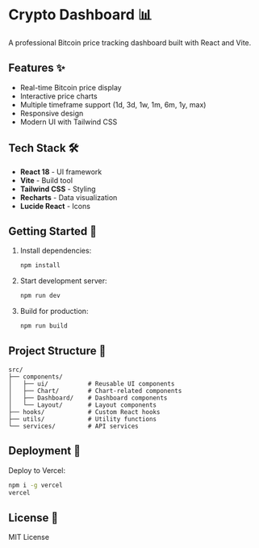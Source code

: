 # Crypto Dashboard 📊

A professional Bitcoin price tracking dashboard built with React and Vite.

## Features ✨

- Real-time Bitcoin price display
- Interactive price charts
- Multiple timeframe support (1d, 3d, 1w, 1m, 6m, 1y, max)
- Responsive design
- Modern UI with Tailwind CSS

## Tech Stack 🛠️

- **React 18** - UI framework
- **Vite** - Build tool
- **Tailwind CSS** - Styling
- **Recharts** - Data visualization
- **Lucide React** - Icons

## Getting Started 🚀

1. Install dependencies:
   ```bash
   npm install
   ```

2. Start development server:
   ```bash
   npm run dev
   ```

3. Build for production:
   ```bash
   npm run build
   ```

## Project Structure 📁

```
src/
├── components/
│   ├── ui/           # Reusable UI components
│   ├── Chart/        # Chart-related components
│   ├── Dashboard/    # Dashboard components
│   └── Layout/       # Layout components
├── hooks/            # Custom React hooks
├── utils/            # Utility functions
└── services/         # API services
```

## Deployment 🚀

Deploy to Vercel:
```bash
npm i -g vercel
vercel
```

## License 📄

MIT License

